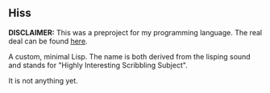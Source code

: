 Hiss
----

**DISCLAIMER:** This was a preproject for my programming language. The real deal can be found [here](github.com/hellerve/R5RS).

A custom, minimal Lisp. The name is both derived from the lisping sound and stands for "Highly Interesting Scribbling Subject".

It is not anything yet. 
